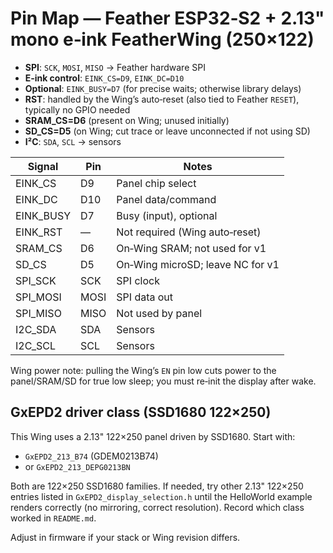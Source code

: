 # Pin Map — Feather ESP32‑S2 + 2.13" mono e‑ink FeatherWing (250×122)

- **SPI**: `SCK`, `MOSI`, `MISO` → Feather hardware SPI
- **E‑ink control**: `EINK_CS=D9`, `EINK_DC=D10`
- **Optional**: `EINK_BUSY=D7` (for precise waits; otherwise library delays)
- **RST**: handled by the Wing’s auto‑reset (also tied to Feather `RESET`), typically no GPIO needed
- **SRAM_CS=D6** (present on Wing; unused initially)
- **SD_CS=D5** (on Wing; cut trace or leave unconnected if not using SD)
- **I²C**: `SDA`, `SCL` → sensors

| Signal     | Pin  | Notes                                 |
|------------|------|---------------------------------------|
| EINK_CS    | D9   | Panel chip select                     |
| EINK_DC    | D10  | Panel data/command                    |
| EINK_BUSY  | D7   | Busy (input), optional                |
| EINK_RST   | —    | Not required (Wing auto‑reset)        |
| SRAM_CS    | D6   | On‑Wing SRAM; not used for v1         |
| SD_CS      | D5   | On‑Wing microSD; leave NC for v1      |
| SPI_SCK    | SCK  | SPI clock                             |
| SPI_MOSI   | MOSI | SPI data out                          |
| SPI_MISO   | MISO | Not used by panel                     |
| I2C_SDA    | SDA  | Sensors                               |
| I2C_SCL    | SCL  | Sensors                               |

Wing power note: pulling the Wing’s `EN` pin low cuts power to the panel/SRAM/SD for true low sleep; you must re‑init the display after wake.

## GxEPD2 driver class (SSD1680 122×250)

This Wing uses a 2.13" 122×250 panel driven by SSD1680. Start with:

- `GxEPD2_213_B74` (GDEM0213B74)
- or `GxEPD2_213_DEPG0213BN`

Both are 122×250 SSD1680 families. If needed, try other 2.13" 122×250 entries listed in `GxEPD2_display_selection.h` until the HelloWorld example renders correctly (no mirroring, correct resolution). Record which class worked in `README.md`.

Adjust in firmware if your stack or Wing revision differs.
